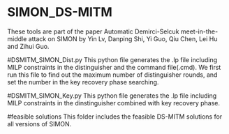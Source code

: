 # SIMON_DS-MITM
These tools are part of the paper Automatic Demirci-Selcuk meet-in-the-middle attack on SIMON by Yin Lv, Danping Shi, Yi Guo, Qiu Chen, Lei Hu and Zihui Guo.

#DSMITM_SIMON_Dist.py
This python file generates the .lp file including MILP constraints in the distinguisher and the command file(.cmd).  We first run this file to find out the maximum number of distinguisher rounds, and set the number in the key recovery phase searching. 

#DSMITM_SIMON_Key.py
This python file generates the .lp file including MILP constraints in the dinstinguisher combined with key recovery phase.

#feasible solutions
This folder includes the feasible DS-MITM solutions for all versions of SIMON.
